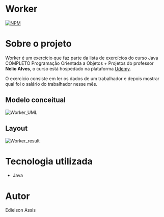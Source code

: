 # Worker
[![NPM](https://img.shields.io/npm/l/react)](https://github.com/edielson-assis/Worker/blob/main/LICENSE) 

# Sobre o projeto
Worker é um exercício que faz parte da lista de exercícios do curso Java COMPLETO Programação Orientada a Objetos + Projetos do professor **Nelio Alves**, o curso está hospedado na plataforma [Udemy](https://www.udemy.com/course/java-curso-completo/ "Site da Udemy").

O exercício consiste em ler os dados de um trabalhador e depois mostrar qual foi o salário do trabalhador nesse mês. 

## Modelo conceitual
![Worker_UML](https://user-images.githubusercontent.com/105529988/178114279-194d481a-ebc4-46c4-83b5-1064dc26d8fd.png)

## Layout
![Worker_result](https://user-images.githubusercontent.com/105529988/178114424-41a92192-997f-463d-b64e-d4a5b2ecd3c6.png)

# Tecnologia utilizada
- Java

# Autor
Edielson Assis
